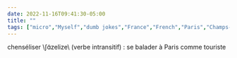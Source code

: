 ---date: 2022-11-16T09:41:30-05:00title: ""tags: ["micro","Myself","dumb jokes","France","French","Paris","Champs-Élysées","Joe Dassin"]---chenséliser \ʃɑ̃zelize\ (verbe intransitif) : se balader à Paris comme touriste
